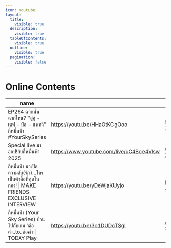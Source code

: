 ```yaml
---
icon: youtube
layout:
  title:
    visible: true
  description:
    visible: true
  tableOfContents:
    visible: true
  outline:
    visible: true
  pagination:
    visible: false
---
```


# Online Contents

<table data-column-title-hidden data-view="cards"><thead><tr><th>name</th><th data-hidden data-type="content-ref"></th><th data-hidden data-card-cover data-type="files"></th></tr></thead><tbody><tr><td>EP264 ฉากนั้น ฉากไหน? "อู่อู๋ - เซฟ - ป๋อ - แพทจิ" กี่หมื่นฟ้า #YourSkySeries</td><td><a href="https://youtu.be/HHaOtKCgOoo">https://youtu.be/HHaOtKCgOoo</a></td><td><a href="../.gitbook/assets/oc-1.jpg">oc-1.jpg</a></td></tr><tr><td>Special live มาฮอป!กับกี่หมื่นฟ้า 2025</td><td><a href="https://www.youtube.com/live/uC4Boe4Vlsw">https://www.youtube.com/live/uC4Boe4Vlsw</a></td><td><a href="../.gitbook/assets/oc-2.jpg">oc-2.jpg</a></td></tr><tr><td>กี่หมื่นฟ้า มาเปิดความลับ(รัก)...ใครเป็นตัวดื้อที่สุดในกอง! | MAKE FRIENDS EXCLUSIVE INTERVIEW</td><td><a href="https://youtu.be/yDeWjaKUyjo">https://youtu.be/yDeWjaKUyjo</a></td><td><a href="../.gitbook/assets/it-4.jpg">it-4.jpg</a></td></tr><tr><td>กี่หมื่นฟ้า (Your Sky Series) ป่วนไปกับเกม 'ต่อ คำ..to..ต่อคำ | TODAY Play</td><td><a href="https://youtu.be/3o1DUDcTSgI">https://youtu.be/3o1DUDcTSgI</a></td><td><a href="../.gitbook/assets/oc-3.jpg">oc-3.jpg</a></td></tr></tbody></table>

